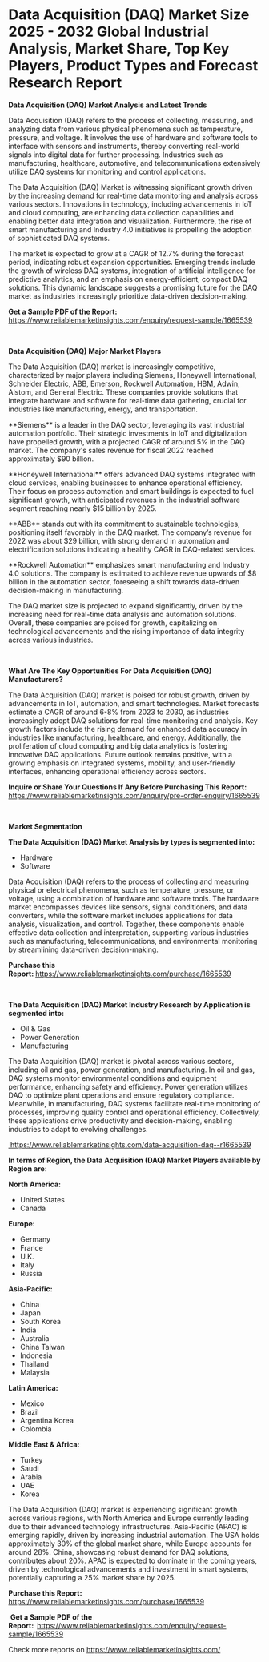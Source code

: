 <p><h1>Data Acquisition (DAQ) Market Size 2025 - 2032 Global Industrial Analysis, Market Share, Top Key Players, Product Types and Forecast Research Report</h1></p><p><strong>Data Acquisition (DAQ) Market Analysis and Latest Trends</strong></p>
<p><p>Data Acquisition (DAQ) refers to the process of collecting, measuring, and analyzing data from various physical phenomena such as temperature, pressure, and voltage. It involves the use of hardware and software tools to interface with sensors and instruments, thereby converting real-world signals into digital data for further processing. Industries such as manufacturing, healthcare, automotive, and telecommunications extensively utilize DAQ systems for monitoring and control applications.</p><p>The Data Acquisition (DAQ) Market is witnessing significant growth driven by the increasing demand for real-time data monitoring and analysis across various sectors. Innovations in technology, including advancements in IoT and cloud computing, are enhancing data collection capabilities and enabling better data integration and visualization. Furthermore, the rise of smart manufacturing and Industry 4.0 initiatives is propelling the adoption of sophisticated DAQ systems.</p><p>The market is expected to grow at a CAGR of 12.7% during the forecast period, indicating robust expansion opportunities. Emerging trends include the growth of wireless DAQ systems, integration of artificial intelligence for predictive analytics, and an emphasis on energy-efficient, compact DAQ solutions. This dynamic landscape suggests a promising future for the DAQ market as industries increasingly prioritize data-driven decision-making.</p></p>
<p><strong>Get a Sample PDF of the Report:&nbsp;</strong> <a href="https://www.reliablemarketinsights.com/enquiry/request-sample/1665539?utm_campaign=2531&utm_medium=2&utm_source=Github&utm_content=ia&utm_term=11032025&utm_id=data-acquisition-daq">https://www.reliablemarketinsights.com/enquiry/request-sample/1665539</a></p>
<p>&nbsp;</p>
<p><strong>Data Acquisition (DAQ) Major Market Players</strong></p>
<p><p>The Data Acquisition (DAQ) market is increasingly competitive, characterized by major players including Siemens, Honeywell International, Schneider Electric, ABB, Emerson, Rockwell Automation, HBM, Adwin, Alstom, and General Electric. These companies provide solutions that integrate hardware and software for real-time data gathering, crucial for industries like manufacturing, energy, and transportation.</p><p>**Siemens** is a leader in the DAQ sector, leveraging its vast industrial automation portfolio. Their strategic investments in IoT and digitalization have propelled growth, with a projected CAGR of around 5% in the DAQ market. The company's sales revenue for fiscal 2022 reached approximately $90 billion.</p><p>**Honeywell International** offers advanced DAQ systems integrated with cloud services, enabling businesses to enhance operational efficiency. Their focus on process automation and smart buildings is expected to fuel significant growth, with anticipated revenues in the industrial software segment reaching nearly $15 billion by 2025.</p><p>**ABB** stands out with its commitment to sustainable technologies, positioning itself favorably in the DAQ market. The company’s revenue for 2022 was about $29 billion, with strong demand in automation and electrification solutions indicating a healthy CAGR in DAQ-related services.</p><p>**Rockwell Automation** emphasizes smart manufacturing and Industry 4.0 solutions. The company is estimated to achieve revenue upwards of $8 billion in the automation sector, foreseeing a shift towards data-driven decision-making in manufacturing.</p><p>The DAQ market size is projected to expand significantly, driven by the increasing need for real-time data analysis and automation solutions. Overall, these companies are poised for growth, capitalizing on technological advancements and the rising importance of data integrity across various industries.</p></p>
<p>&nbsp;</p>
<p><strong>What Are The Key Opportunities For Data Acquisition (DAQ) Manufacturers?</strong></p>
<p><p>The Data Acquisition (DAQ) market is poised for robust growth, driven by advancements in IoT, automation, and smart technologies. Market forecasts estimate a CAGR of around 6-8% from 2023 to 2030, as industries increasingly adopt DAQ solutions for real-time monitoring and analysis. Key growth factors include the rising demand for enhanced data accuracy in industries like manufacturing, healthcare, and energy. Additionally, the proliferation of cloud computing and big data analytics is fostering innovative DAQ applications. Future outlook remains positive, with a growing emphasis on integrated systems, mobility, and user-friendly interfaces, enhancing operational efficiency across sectors.</p></p>
<p><strong>Inquire or Share Your Questions If Any Before Purchasing This Report:</strong> <a href="https://www.reliablemarketinsights.com/enquiry/pre-order-enquiry/1665539?utm_campaign=2531&utm_medium=2&utm_source=Github&utm_content=ia&utm_term=11032025&utm_id=data-acquisition-daq">https://www.reliablemarketinsights.com/enquiry/pre-order-enquiry/1665539</a></p>
<p>&nbsp;</p>
<p><strong>Market Segmentation</strong></p>
<p><strong>The Data Acquisition (DAQ) Market Analysis by types is segmented into:</strong></p>
<p><ul><li>Hardware</li><li>Software</li></ul></p>
<p><p>Data Acquisition (DAQ) refers to the process of collecting and measuring physical or electrical phenomena, such as temperature, pressure, or voltage, using a combination of hardware and software tools. The hardware market encompasses devices like sensors, signal conditioners, and data converters, while the software market includes applications for data analysis, visualization, and control. Together, these components enable effective data collection and interpretation, supporting various industries such as manufacturing, telecommunications, and environmental monitoring by streamlining data-driven decision-making.</p></p>
<p><strong>Purchase this Report:&nbsp;</strong><a href="https://www.reliablemarketinsights.com/purchase/1665539?utm_campaign=2531&utm_medium=2&utm_source=Github&utm_content=ia&utm_term=11032025&utm_id=data-acquisition-daq">https://www.reliablemarketinsights.com/purchase/1665539</a></p>
<p>&nbsp;</p>
<p><strong>The Data Acquisition (DAQ) Market Industry Research by Application is segmented into:</strong></p>
<p><ul><li>Oil & Gas</li><li>Power Generation</li><li>Manufacturing</li></ul></p>
<p><p>The Data Acquisition (DAQ) market is pivotal across various sectors, including oil and gas, power generation, and manufacturing. In oil and gas, DAQ systems monitor environmental conditions and equipment performance, enhancing safety and efficiency. Power generation utilizes DAQ to optimize plant operations and ensure regulatory compliance. Meanwhile, in manufacturing, DAQ systems facilitate real-time monitoring of processes, improving quality control and operational efficiency. Collectively, these applications drive productivity and decision-making, enabling industries to adapt to evolving challenges.</p></p>
<p><a href="https://www.reliablemarketinsights.com/data-acquisition-daq--r1665539?utm_campaign=2531&utm_medium=2&utm_source=Github&utm_content=ia&utm_term=11032025&utm_id=data-acquisition-daq">&nbsp;https://www.reliablemarketinsights.com/data-acquisition-daq--r1665539</a></p>
<p><strong>In terms of Region, the Data Acquisition (DAQ) Market Players available by Region are:</strong></p>
<p>
    <p> <strong> North America: </strong>
        <ul>
            <li>United States</li>
            <li>Canada</li>
        </ul>
        </p> 
    <p> <strong> Europe: </strong>
        <ul>
            <li>Germany</li>
            <li>France</li>
            <li>U.K.</li>
            <li>Italy</li>
            <li>Russia</li>
        </ul>
        </p> 
    <p> <strong> Asia-Pacific: </strong>
        <ul>
            <li>China</li>
            <li>Japan</li>
            <li>South Korea</li>
            <li>India</li>
            <li>Australia</li>
            <li>China Taiwan</li>
            <li>Indonesia</li>
            <li>Thailand</li>
            <li>Malaysia</li>
        </ul>
        </p> 
    <p> <strong> Latin America: </strong>
        <ul>
            <li>Mexico</li>
            <li>Brazil</li>
            <li>Argentina Korea</li>
            <li>Colombia</li>
        </ul>
        </p> 
    <p> <strong> Middle East & Africa: </strong>
        <ul>
            <li>Turkey</li>
            <li>Saudi</li>
            <li>Arabia</li>
            <li>UAE</li>
            <li>Korea</li>
        </ul>
    </p>
    </p>
<p><p>The Data Acquisition (DAQ) market is experiencing significant growth across various regions, with North America and Europe currently leading due to their advanced technology infrastructures. Asia-Pacific (APAC) is emerging rapidly, driven by increasing industrial automation. The USA holds approximately 30% of the global market share, while Europe accounts for around 28%. China, showcasing robust demand for DAQ solutions, contributes about 20%. APAC is expected to dominate in the coming years, driven by technological advancements and investment in smart systems, potentially capturing a 25% market share by 2025.</p></p>
<p><strong>Purchase this Report: </strong><a href="https://www.reliablemarketinsights.com/purchase/1665539?utm_campaign=2531&utm_medium=2&utm_source=Github&utm_content=ia&utm_term=11032025&utm_id=data-acquisition-daq">https://www.reliablemarketinsights.com/purchase/1665539</a></p>
<p>&nbsp;<strong>Get a Sample PDF of the Report:&nbsp;&nbsp;</strong><a href="https://www.reliablemarketinsights.com/enquiry/request-sample/1665539?utm_campaign=2531&utm_medium=2&utm_source=Github&utm_content=ia&utm_term=11032025&utm_id=data-acquisition-daq">https://www.reliablemarketinsights.com/enquiry/request-sample/1665539</a></p>
<p><strong></strong></p>
<p>Check more reports on <a href="https://www.reliablemarketinsights.com/?utm_campaign=2531&utm_medium=2&utm_source=Github&utm_content=ia&utm_term=11032025&utm_id=data-acquisition-daq">https://www.reliablemarketinsights.com/</a></p>